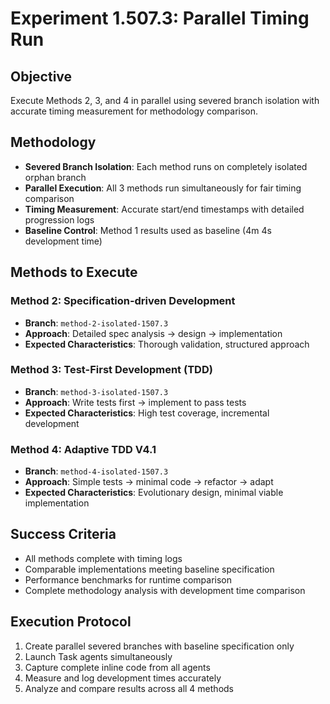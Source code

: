 # Experiment 1.507.3: Parallel Timing Run

## Objective
Execute Methods 2, 3, and 4 in parallel using severed branch isolation with accurate timing measurement for methodology comparison.

## Methodology
- **Severed Branch Isolation**: Each method runs on completely isolated orphan branch
- **Parallel Execution**: All 3 methods run simultaneously for fair timing comparison
- **Timing Measurement**: Accurate start/end timestamps with detailed progression logs
- **Baseline Control**: Method 1 results used as baseline (4m 4s development time)

## Methods to Execute

### Method 2: Specification-driven Development
- **Branch**: `method-2-isolated-1507.3`
- **Approach**: Detailed spec analysis → design → implementation
- **Expected Characteristics**: Thorough validation, structured approach

### Method 3: Test-First Development (TDD)
- **Branch**: `method-3-isolated-1507.3`
- **Approach**: Write tests first → implement to pass tests
- **Expected Characteristics**: High test coverage, incremental development

### Method 4: Adaptive TDD V4.1
- **Branch**: `method-4-isolated-1507.3`
- **Approach**: Simple tests → minimal code → refactor → adapt
- **Expected Characteristics**: Evolutionary design, minimal viable implementation

## Success Criteria
- All methods complete with timing logs
- Comparable implementations meeting baseline specification
- Performance benchmarks for runtime comparison
- Complete methodology analysis with development time comparison

## Execution Protocol
1. Create parallel severed branches with baseline specification only
2. Launch Task agents simultaneously
3. Capture complete inline code from all agents
4. Measure and log development times accurately
5. Analyze and compare results across all 4 methods